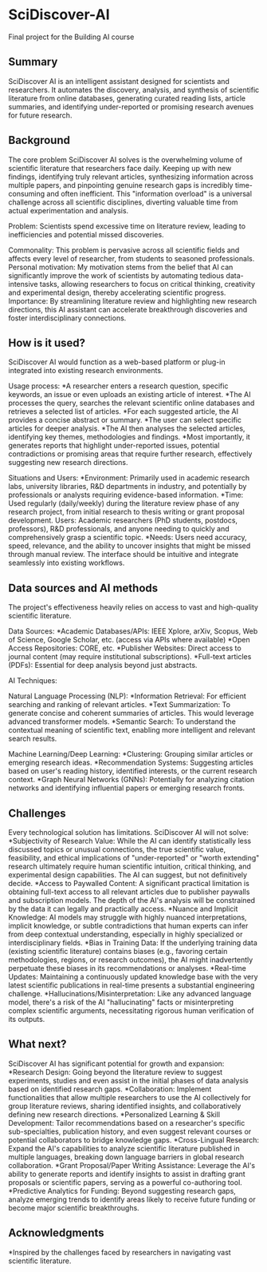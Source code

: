 # SciDiscover-AI

Final project for the Building AI course

## Summary

SciDiscover AI is an intelligent assistant designed for scientists and researchers. It automates the discovery, analysis, and synthesis of scientific literature from online databases, generating curated reading lists, article summaries, and identifying under-reported or promising research avenues for future research.


## Background

The core problem SciDiscover AI solves is the overwhelming volume of scientific literature that researchers face daily. Keeping up with new findings, identifying truly relevant articles, synthesizing information across multiple papers, and pinpointing genuine research gaps is incredibly time-consuming and often inefficient. This "information overload" is a universal challenge across all scientific disciplines, diverting valuable time from actual experimentation and analysis.

Problem: Scientists spend excessive time on literature review, leading to inefficiencies and potential missed discoveries.

Commonality: This problem is pervasive across all scientific fields and affects every level of researcher, from students to seasoned professionals.
Personal motivation: My motivation stems from the belief that AI can significantly improve the work of scientists by automating tedious data-intensive tasks, allowing researchers to focus on critical thinking, creativity and experimental design, thereby accelerating scientific progress.
Importance: By streamlining literature review and highlighting new research directions, this AI assistant can accelerate breakthrough discoveries and foster interdisciplinary connections.

## How is it used?

SciDiscover AI would function as a web-based platform or plug-in integrated into existing research environments.

Usage process:
*A researcher enters a research question, specific keywords, an issue or even uploads an existing article of interest.
*The AI processes the query, searches the relevant scientific online databases and retrieves a selected list of articles.
*For each suggested article, the AI provides a concise abstract or summary.
*The user can select specific articles for deeper analysis.
*The AI then analyses the selected articles, identifying key themes, methodologies and findings.
*Most importantly, it generates reports that highlight under-reported issues, potential contradictions or promising areas that require further research, effectively suggesting new research directions.

Situations and Users:
*Environment: Primarily used in academic research labs, university libraries, R&D departments in industry, and potentially by professionals or analysts requiring evidence-based information.
*Time: Used regularly (daily/weekly) during the literature review phase of any research project, from initial research to thesis writing or grant proposal development.
Users: Academic researchers (PhD students, postdocs, professors), R&D professionals, and anyone needing to quickly and comprehensively grasp a scientific topic.
*Needs: Users need accuracy, speed, relevance, and the ability to uncover insights that might be missed through manual review. The interface should be intuitive and integrate seamlessly into existing workflows.

## Data sources and AI methods

The project's effectiveness heavily relies on access to vast and high-quality scientific literature.

Data Sources:
*Academic Databases/APIs: IEEE Xplore, arXiv, Scopus, Web of Science, Google Scholar, etc. (access via APIs where available)
*Open Access Repositories: CORE, etc.
*Publisher Websites: Direct access to journal content (may require institutional subscriptions).
*Full-text articles (PDFs): Essential for deep analysis beyond just abstracts.

AI Techniques:

Natural Language Processing (NLP):
*Information Retrieval: For efficient searching and ranking of relevant articles.
*Text Summarization: To generate concise and coherent summaries of articles. This would leverage advanced transformer models.
*Semantic Search: To understand the contextual meaning of scientific text, enabling more intelligent and relevant search results.

Machine Learning/Deep Learning:
*Clustering: Grouping similar articles or emerging research ideas.
*Recommendation Systems: Suggesting articles based on user's reading history, identified interests, or the current research context.
*Graph Neural Networks (GNNs): Potentially for analyzing citation networks and identifying influential papers or emerging research fronts.

## Challenges

Every technological solution has limitations. SciDiscover AI will not solve:
*Subjectivity of Research Value: While the AI can identify statistically less discussed topics or unusual connections, the true scientific value, feasibility, and ethical implications of "under-reported" or "worth extending" research ultimately require human scientific intuition, critical thinking, and experimental design capabilities. The AI can suggest, but not definitively decide.
*Access to Paywalled Content: A significant practical limitation is obtaining full-text access to all relevant articles due to publisher paywalls and subscription models. The depth of the AI's analysis will be constrained by the data it can legally and practically access.
*Nuance and Implicit Knowledge: AI models may struggle with highly nuanced interpretations, implicit knowledge, or subtle contradictions that human experts can infer from deep contextual understanding, especially in highly specialized or interdisciplinary fields.
*Bias in Training Data: If the underlying training data (existing scientific literature) contains biases (e.g., favoring certain methodologies, regions, or research outcomes), the AI might inadvertently perpetuate these biases in its recommendations or analyses.
*Real-time Updates: Maintaining a continuously updated knowledge base with the very latest scientific publications in real-time presents a substantial engineering challenge.
*Hallucinations/Misinterpretation: Like any advanced language model, there's a risk of the AI "hallucinating" facts or misinterpreting complex scientific arguments, necessitating rigorous human verification of its outputs.

## What next?

SciDiscover AI has significant potential for growth and expansion:
*Research Design: Going beyond the literature review to suggest experiments, studies and even assist in the initial phases of data analysis based on identified research gaps.
*Collaboration: Implement functionalities that allow multiple researchers to use the AI collectively for group literature reviews, sharing identified insights, and collaboratively defining new research directions.
*Personalized Learning & Skill Development: Tailor recommendations based on a researcher's specific sub-specialties, publication history, and even suggest relevant courses or potential collaborators to bridge knowledge gaps.
*Cross-Lingual Research: Expand the AI's capabilities to analyze scientific literature published in multiple languages, breaking down language barriers in global research collaboration.
*Grant Proposal/Paper Writing Assistance: Leverage the AI's ability to generate reports and identify insights to assist in drafting grant proposals or scientific papers, serving as a powerful co-authoring tool.
*Predictive Analytics for Funding: Beyond suggesting research gaps, analyze emerging trends to identify areas likely to receive future funding or become major scientific breakthroughs.


## Acknowledgments
*Inspired by the challenges faced by researchers in navigating vast scientific literature.
